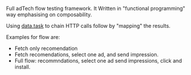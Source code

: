 Full adTech flow testing framework.
It Written in "functional programming" way emphasising on composability.

Using [data.task](https://www.npmjs.com/package/data.task) to chain HTTP calls follow by "mapping" the results.     

Examples for flow are:
* Fetch only recomendation    
* Fetch recomendations, select one ad, and send impression.    
* Full flow: recommndations, select one ad send impressions, click and install.    
